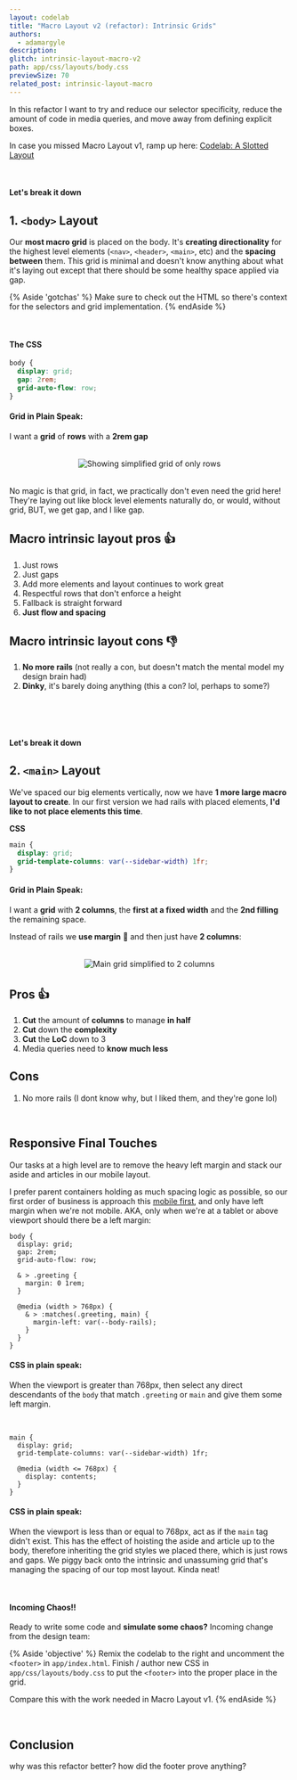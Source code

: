 ```yaml
---
layout: codelab
title: "Macro Layout v2 (refactor): Intrinsic Grids"
authors:
  - adamargyle
description:
glitch: intrinsic-layout-macro-v2
path: app/css/layouts/body.css
previewSize: 70
related_post: intrinsic-layout-macro
---
```


In this refactor I want to try and reduce our selector specificity, reduce the amount of code in media queries, and move away from defining explicit boxes.

In case you missed Macro Layout v1, ramp up here:
<a class="w-button w-button--primary w-button--with-icon" data-icon="code" href="/codelab-intrinsic-layout-macro-v1">
  Codelab: A Slotted Layout
</a>

<br>

#### Let's break it down
## 1. `<body>` Layout
Our **most macro grid** is placed on the body. It's **creating directionality** for the highest level elements (`<nav>`, `<header>`, `<main>`, etc) and the **spacing between** them. This grid is minimal and doesn't know anything about what it's laying out except that there should be some healthy space applied via gap.

{% Aside 'gotchas' %}
  Make sure to check out the HTML so there's context for the selectors and grid implementation.
{% endAside %}

<br>

#### The CSS
```css
body {
  display: grid;
  gap: 2rem;
  grid-auto-flow: row;
}
```
#### Grid in Plain Speak:
I want a **grid** of **rows** with a **2rem gap**

<figure style="text-align:center; margin: 2rem 0;">
  <img src="macro – body rows.png" alt="Showing simplified grid of only rows" class="screenshot">
</figure>

No magic is that grid, in fact, we practically don't even need the grid here! They're laying out like block level elements naturally do, or would, without grid, BUT, we get gap, and I like gap.


## Macro intrinsic layout pros 👍
1. Just rows
1. Just gaps
1. Add more elements and layout continues to work great
1. Respectful rows that don't enforce a height
1. Fallback is straight forward
1. **Just flow and spacing**

## Macro intrinsic layout cons 👎
1. **No more rails** (not really a con, but doesn't match the mental model my design brain had)
1. **Dinky**, it's barely doing anything (this a con? lol, perhaps to some?)




<br><br><br>

#### Let's break it down
## 2. `<main>` Layout

We've spaced our big elements vertically, now we have **1 more large macro layout to create**. In our first version we had rails with placed elements, **I'd like to not place elements this time**.

**CSS**
```css
main {
  display: grid;
  grid-template-columns: var(--sidebar-width) 1fr;
}
```
#### Grid in Plain Speak:
I want a **grid** with **2 columns**, the **first at a fixed width** and the **2nd filling** the remaining space.

Instead of rails we **use margin** 🤯 and then just have **2 columns**:

<figure style="text-align:center; margin: 2rem 0;">
  <img src="macro – main.png" alt="Main grid simplified to 2 columns" class="screenshot">
</figure>

## Pros 👍
1. **Cut** the amount of **columns** to manage **in half**
1. **Cut** down the **complexity**
1. **Cut** the **LoC** down to 3
1. Media queries need to **know much less**

## Cons
1. No more rails (I dont know why, but I liked them, and they're gone lol)

<br>

## Responsive Final Touches
Our tasks at a high level are to remove the heavy left margin and stack our aside and articles in our mobile layout.

I prefer parent containers holding as much spacing logic as possible, so our first order of business is approach this [mobile first](https://www.lukew.com/ff/entry.asp?933), and only have left margin when we're not mobile. AKA, only when we're at a tablet or above viewport should there be a left margin:

```css/9-13
body {
  display: grid;
  gap: 2rem;
  grid-auto-flow: row;

  & > .greeting {
    margin: 0 1rem;
  }

  @media (width > 768px) {
    & > :matches(.greeting, main) {
      margin-left: var(--body-rails);
    }
  }
}
```

#### CSS in plain speak:
When the viewport is greater than 768px, then select any direct descendants of the `body` that match `.greeting` or `main` and give them some left margin.

<br>

```css/4-6
main {
  display: grid;
  grid-template-columns: var(--sidebar-width) 1fr;

  @media (width <= 768px) {
    display: contents;
  }
}
```

#### CSS in plain speak:
When the viewport is less than or equal to 768px, act as if the `main` tag didn't exist. This has the effect of hoisting the aside and article up to the body, therefore inheriting the grid styles we placed there, which is just rows and gaps. We piggy back onto the intrinsic and unassuming grid that's managing the spacing of our top most layout. Kinda neat!

<br>

#### Incoming Chaos!!
Ready to write some code and **simulate some chaos?** Incoming change from the design team:

{% Aside 'objective' %}
  Remix the codelab to the right and uncomment the `<footer>` in `app/index.html`. Finish / author new CSS in `app/css/layouts/body.css` to put the `<footer>` into the proper place in the grid.

  Compare this with the work needed in Macro Layout v1.
{% endAside %}

<br>

## Conclusion
why was this refactor better? how did the footer prove anything?

